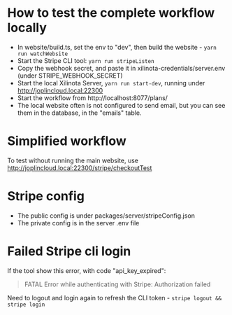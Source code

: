 # How to test the complete workflow locally

- In website/build.ts, set the env to "dev", then build the website - `yarn run watchWebsite`
- Start the Stripe CLI tool: `yarn run stripeListen`
- Copy the webhook secret, and paste it in xilinota-credentials/server.env (under STRIPE_WEBHOOK_SECRET)
- Start the local Xilinota Server, `yarn run start-dev`, running under http://joplincloud.local:22300
- Start the workflow from http://localhost:8077/plans/
- The local website often is not configured to send email, but you can see them in the database, in the "emails" table.

# Simplified workflow

To test without running the main website, use http://joplincloud.local:22300/stripe/checkoutTest

# Stripe config

- The public config is under packages/server/stripeConfig.json
- The private config is in the server .env file

# Failed Stripe cli login

If the tool show this error, with code "api_key_expired":

> FATAL Error while authenticating with Stripe: Authorization failed

Need to logout and login again to refresh the CLI token - `stripe logout && stripe login`